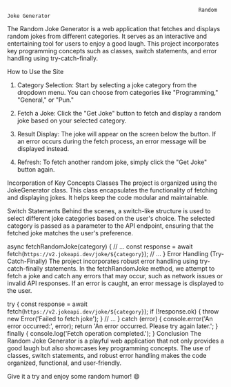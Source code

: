                                                                   Random Joke Generator
The Random Joke Generator is a web application that fetches and displays random jokes from different categories. It serves as an interactive and entertaining tool for users to enjoy a good laugh. This project incorporates key programming concepts such as classes, switch statements, and error handling using try-catch-finally.

How to Use the Site
1. Category Selection: Start by selecting a joke category from the dropdown menu. You can choose from categories like "Programming," "General," or "Pun."

2. Fetch a Joke: Click the "Get Joke" button to fetch and display a random joke based on your selected category.

3. Result Display: The joke will appear on the screen below the button. If an error occurs during the fetch process, an error message will be displayed instead.

4. Refresh: To fetch another random joke, simply click the "Get Joke" button again.

Incorporation of Key Concepts
Classes
The project is organized using the JokeGenerator class. This class encapsulates the functionality of fetching and displaying jokes. It helps keep the code modular and maintainable.

Switch Statements
Behind the scenes, a switch-like structure is used to select different joke categories based on the user's choice. The selected category is passed as a parameter to the API endpoint, ensuring that the fetched joke matches the user's preference.

async fetchRandomJoke(category) {
    // ...
    const response = await fetch(`https://v2.jokeapi.dev/joke/${category}`);
    // ...
}
Error Handling (Try-Catch-Finally)
The project incorporates robust error handling using try-catch-finally statements. In the fetchRandomJoke method, we attempt to fetch a joke and catch any errors that may occur, such as network issues or invalid API responses. If an error is caught, an error message is displayed to the user.

try {
    const response = await fetch(`https://v2.jokeapi.dev/joke/${category}`);
    if (!response.ok) {
        throw new Error('Failed to fetch joke');
    }
    // ...
} catch (error) {
    console.error('An error occurred:', error);
    return 'An error occurred. Please try again later.';
} finally {
    console.log('Fetch operation completed.');
}
Conclusion
The Random Joke Generator is a playful web application that not only provides a good laugh but also showcases key programming concepts. The use of classes, switch statements, and robust error handling makes the code organized, functional, and user-friendly.

Give it a try and enjoy some random humor! 😄

